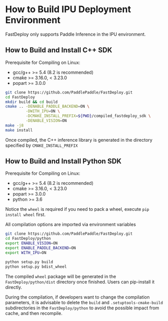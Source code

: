 
# How to Build IPU Deployment Environment

FastDeploy only supports Paddle Inference in the IPU environment.

## How to Build and Install C++ SDK

Prerequisite for Compiling on Linux:

- gcc/g++ >= 5.4 (8.2 is recommended)
- cmake >= 3.16.0, < 3.23.0
- popart >= 3.0.0

```bash
git clone https://github.com/PaddlePaddle/FastDeploy.git
cd FastDeploy
mkdir build && cd build
cmake .. -DENABLE_PADDLE_BACKEND=ON \
         -DWITH_IPU=ON \
         -DCMAKE_INSTALL_PREFIX=${PWD}/compiled_fastdeploy_sdk \
         -DENABLE_VISION=ON
make -j8
make install
```

Once compiled, the C++ inference library is generated in the directory specified by `CMAKE_INSTALL_PREFIX`

## How to Build and Install Python SDK

Prerequisite for Compiling on Linux:

- gcc/g++ >= 5.4 (8.2 is recommended)
- cmake >= 3.16.0, < 3.23.0
- popart >= 3.0.0
- python >= 3.6

Notice the `wheel` is required if you need to pack a wheel, execute `pip install wheel` first.

All compilation options are imported via environment variables

```bash
git clone https://github.com/PaddlePaddle/FastDeploy.git
cd FastDeploy/python
export ENABLE_VISION=ON
export ENABLE_PADDLE_BACKEND=ON
export WITH_IPU=ON

python setup.py build
python setup.py bdist_wheel
```

The compiled `wheel` package will be generated in the `FastDeploy/python/dist` directory once finished. Users can pip-install it directly.

During the compilation, if developers want to change the compilation parameters, it is advisable to delete the `build` and `.setuptools-cmake-build` subdirectories in the `FastDeploy/python` to avoid the possible impact from cache, and then recompile.
